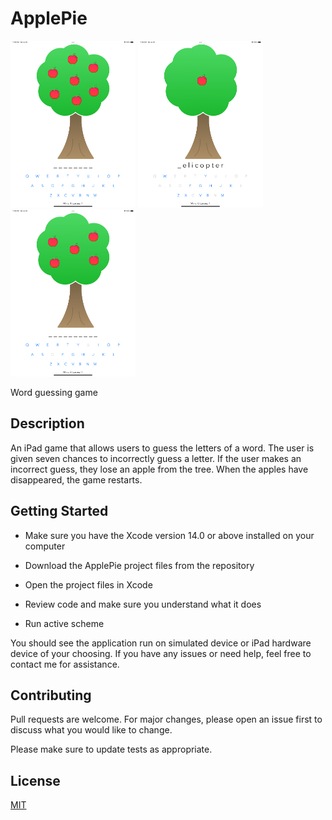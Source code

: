# ApplePie

<kbd><img width="200" src="Apple Pie/AppScreenshots/applepie1.png"></kbd> <kbd><img width="200" src="Apple Pie/AppScreenshots/applepie2.png"></kbd> <kbd><img width="200" src="Apple Pie/AppScreenshots/applepie3.png"></kbd>

Word guessing game

## Description

An iPad game that allows users to guess the letters of a word. The user is given seven chances to incorrectly guess a letter. If the user makes an incorrect guess, they lose an apple from the tree. When the apples have disappeared, the game restarts.

## Getting Started

- Make sure you have the Xcode version 14.0 or above installed on your computer

- Download the ApplePie project files from the repository

- Open the project files in Xcode

- Review code and make sure you understand what it does

- Run active scheme

You should see the application run on simulated device or iPad hardware device of your choosing. If you have any issues or need help, feel free to contact me for assistance.



## Contributing

Pull requests are welcome. For major changes, please open an issue first
to discuss what you would like to change.

Please make sure to update tests as appropriate.

## License

[MIT](https://choosealicense.com/licenses/mit/)
